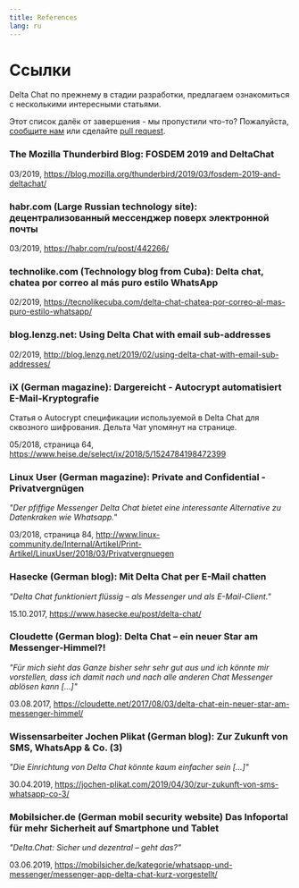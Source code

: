 ```yaml
---
title: References
lang: ru
---
```


# Cсылки

Delta Chat по прежнему в стадии разработки, предлагаем ознакомиться с несколькими интересными статьями.

Этот список далёк от завершения -
мы пропустили что-то?
Пожалуйста, [сообщите нам](imprint)
или сделайте [pull request](https://github.com/deltachat/deltachat-pages/edit/master/en/references.md).


### The Mozilla Thunderbird Blog: FOSDEM 2019 and DeltaChat

03/2019, <https://blog.mozilla.org/thunderbird/2019/03/fosdem-2019-and-deltachat/>


### habr.com (Large Russian technology site): децентрализованный мессенджер поверх электронной почты

03/2019, <https://habr.com/ru/post/442266/>


### technolike.com (Technology blog from Cuba): Delta chat, chatea por correo al más puro estilo WhatsApp

02/2019, <https://tecnolikecuba.com/delta-chat-chatea-por-correo-al-mas-puro-estilo-whatsapp/>


### blog.lenzg.net: Using Delta Chat with email sub-addresses

02/2019, <http://blog.lenzg.net/2019/02/using-delta-chat-with-email-sub-addresses/>


### iX (German magazine): Dargereicht - Autocrypt automatisiert E-Mail-Kryptografie

Статья о Autocrypt спецификации используемой в Delta Chat для сквозного шифрования.
Дельта Чат упомянут на странице.

05/2018, страница 64, <https://www.heise.de/select/ix/2018/5/1524784198472399>


### Linux User (German magazine): Private and Confidential - Privatvergnügen

_"Der pfiffige Messenger Delta Chat bietet eine interessante Alternative zu Datenkraken wie Whatsapp."_

03/2018, страница 84, <http://www.linux-community.de/Internal/Artikel/Print-Artikel/LinuxUser/2018/03/Privatvergnuegen>


### Hasecke (German blog): Mit Delta Chat per E-Mail chatten

_"Delta Chat funktioniert flüssig – als Messenger und als E-Mail-Client."_

15.10.2017, <https://www.hasecke.eu/post/delta-chat/>


### Cloudette (German blog): Delta Chat – ein neuer Star am Messenger-Himmel?!

_"Für mich sieht das Ganze bisher sehr sehr gut aus und ich könnte mir vorstellen, dass ich damit nach und nach alle anderen Chat Messenger ablösen kann [...]"_

03.08.2017, <https://cloudette.net/2017/08/03/delta-chat-ein-neuer-star-am-messenger-himmel/>


### Wissensarbeiter Jochen Plikat (German blog): Zur Zukunft von SMS, WhatsApp & Co. (3)

_"Die Einrichtung von Delta Chat könnte kaum einfacher sein [...]"_

30.04.2019, <https://jochen-plikat.com/2019/04/30/zur-zukunft-von-sms-whatsapp-co-3/> 


### Mobilsicher.de (German mobil security website) Das Infoportal für mehr Sicherheit auf Smartphone und Tablet

_"Delta.Chat: Sicher und dezentral – geht das?"_

03.06.2019, <https://mobilsicher.de/kategorie/whatsapp-und-messenger/messenger-app-delta-chat-kurz-vorgestellt/> 
